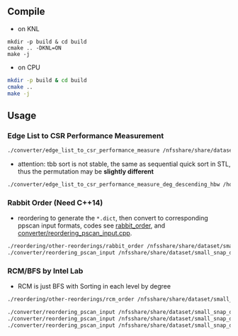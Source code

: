 ## Compile

* on KNL

```
mkdir -p build & cd build
cmake .. -DKNL=ON
make -j
```

* on CPU

```zsh
mkdir -p build & cd build
cmake .. 
make -j
```

## Usage

### Edge List to CSR Performance Measurement

```zsh
./converter/edge_list_to_csr_performance_measure /nfsshare/share/dataset/snap_friendster tmp.txt
```

* attention: tbb sort is not stable, the same as sequential quick sort in STL, thus the permutation may be **slightly different**

```zsh
./converter/edge_list_to_csr_performance_measure_deg_descending_hbw /home/yche/data/dataset/webgraph_twitter tmp.txt
```

### Rabbit Order (Need C++14)

* reordering to generate the `*.dict`, then convert to corresponding ppscan input formats, codes see [rabbit_order](reordering/other-reorderings/rabbit_order), and [converter/reordering_pscan_input.cpp](converter/reordering_pscan_input.cpp).

```zsh
./reordering/other-reorderings/rabbit_order /nfsshare/share/dataset/small_snap_dblp/undir_edge_list.bin &> /dev/null
./converter/reordering_pscan_input /nfsshare/share/dataset/small_snap_dblp rabbit_order tmp.txt 
```

### RCM/BFS by Intel Lab

* RCM is just BFS with Sorting in each level by degree

```zsh
./reordering/other-reorderings/rcm_order /nfsshare/share/dataset/small_snap_dblp

./converter/reordering_pscan_input /nfsshare/share/dataset/small_snap_dblp bfs tmp.txt 
./converter/reordering_pscan_input /nfsshare/share/dataset/small_snap_dblp rcm_with_src_sel tmp.txt 
./converter/reordering_pscan_input /nfsshare/share/dataset/small_snap_dblp rcm_wo_src_sel tmp.txt 
```